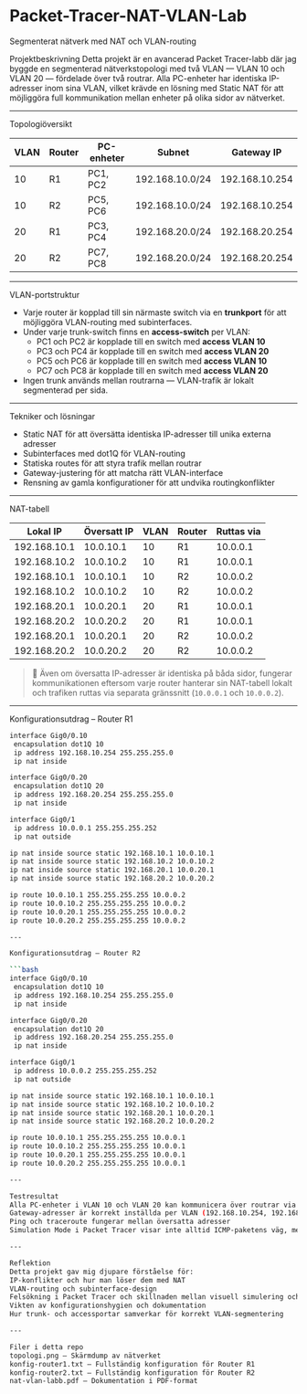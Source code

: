 # Packet-Tracer-NAT-VLAN-Lab

Segmenterat nätverk med NAT och VLAN-routing

Projektbeskrivning
Detta projekt är en avancerad Packet Tracer-labb där jag byggde en segmenterad nätverkstopologi med två VLAN — VLAN 10 och VLAN 20 — fördelade över två routrar. Alla PC-enheter har identiska IP-adresser inom sina VLAN, vilket krävde en lösning med Static NAT för att möjliggöra full kommunikation mellan enheter på olika sidor av nätverket.

---

Topologiöversikt

| VLAN | Router | PC-enheter        | Subnet             | Gateway IP         |
|------|--------|-------------------|--------------------|--------------------|
| 10   | R1     | PC1, PC2          | 192.168.10.0/24    | 192.168.10.254     |
| 10   | R2     | PC5, PC6          | 192.168.10.0/24    | 192.168.10.254     |
| 20   | R1     | PC3, PC4          | 192.168.20.0/24    | 192.168.20.254     |
| 20   | R2     | PC7, PC8          | 192.168.20.0/24    | 192.168.20.254     |

---

VLAN-portstruktur

- Varje router är kopplad till sin närmaste switch via en **trunkport** för att möjliggöra VLAN-routing med subinterfaces.
- Under varje trunk-switch finns en **access-switch** per VLAN:
  - PC1 och PC2 är kopplade till en switch med **access VLAN 10**
  - PC3 och PC4 är kopplade till en switch med **access VLAN 20**
  - PC5 och PC6 är kopplade till en switch med **access VLAN 10**
  - PC7 och PC8 är kopplade till en switch med **access VLAN 20**
- Ingen trunk används mellan routrarna — VLAN-trafik är lokalt segmenterad per sida.

---

Tekniker och lösningar

- Static NAT för att översätta identiska IP-adresser till unika externa adresser
- Subinterfaces med dot1Q för VLAN-routing
- Statiska routes för att styra trafik mellan routrar
- Gateway-justering för att matcha rätt VLAN-interface
- Rensning av gamla konfigurationer för att undvika routingkonflikter

---

NAT-tabell

| Lokal IP        | Översatt IP     | VLAN | Router | Ruttas via |
|-----------------|----------------|------|--------|------------|
| 192.168.10.1    | 10.0.10.1       | 10   | R1     | 10.0.0.1   |
| 192.168.10.2    | 10.0.10.2       | 10   | R1     | 10.0.0.1   |
| 192.168.10.1    | 10.0.10.1       | 10   | R2     | 10.0.0.2   |
| 192.168.10.2    | 10.0.10.2       | 10   | R2     | 10.0.0.2   |
| 192.168.20.1    | 10.0.20.1       | 20   | R1     | 10.0.0.1   |
| 192.168.20.2    | 10.0.20.2       | 20   | R1     | 10.0.0.1   |
| 192.168.20.1    | 10.0.20.1       | 20   | R2     | 10.0.0.2   |
| 192.168.20.2    | 10.0.20.2       | 20   | R2     | 10.0.0.2   |

> 🔹 Även om översatta IP-adresser är identiska på båda sidor, fungerar kommunikationen eftersom varje router hanterar sin NAT-tabell lokalt och trafiken ruttas via separata gränssnitt (`10.0.0.1` och `10.0.0.2`).

---

Konfigurationsutdrag – Router R1

```bash
interface Gig0/0.10
 encapsulation dot1Q 10
 ip address 192.168.10.254 255.255.255.0
 ip nat inside

interface Gig0/0.20
 encapsulation dot1Q 20
 ip address 192.168.20.254 255.255.255.0
 ip nat inside

interface Gig0/1
 ip address 10.0.0.1 255.255.255.252
 ip nat outside

ip nat inside source static 192.168.10.1 10.0.10.1
ip nat inside source static 192.168.10.2 10.0.10.2
ip nat inside source static 192.168.20.1 10.0.20.1
ip nat inside source static 192.168.20.2 10.0.20.2

ip route 10.0.10.1 255.255.255.255 10.0.0.2
ip route 10.0.10.2 255.255.255.255 10.0.0.2
ip route 10.0.20.1 255.255.255.255 10.0.0.2
ip route 10.0.20.2 255.255.255.255 10.0.0.2

---

Konfigurationsutdrag – Router R2

```bash
interface Gig0/0.10
 encapsulation dot1Q 10
 ip address 192.168.10.254 255.255.255.0
 ip nat inside

interface Gig0/0.20
 encapsulation dot1Q 20
 ip address 192.168.20.254 255.255.255.0
 ip nat inside

interface Gig0/1
 ip address 10.0.0.2 255.255.255.252
 ip nat outside

ip nat inside source static 192.168.10.1 10.0.10.1
ip nat inside source static 192.168.10.2 10.0.10.2
ip nat inside source static 192.168.20.1 10.0.20.1
ip nat inside source static 192.168.20.2 10.0.20.2

ip route 10.0.10.1 255.255.255.255 10.0.0.1
ip route 10.0.10.2 255.255.255.255 10.0.0.1
ip route 10.0.20.1 255.255.255.255 10.0.0.1
ip route 10.0.20.2 255.255.255.255 10.0.0.1

---

Testresultat
Alla PC-enheter i VLAN 10 och VLAN 20 kan kommunicera över routrar via statisk NAT
Gateway-adresser är korrekt inställda per VLAN (192.168.10.254, 192.168.20.254)
Ping och traceroute fungerar mellan översatta adresser
Simulation Mode i Packet Tracer visar inte alltid ICMP-paketens väg, men manuell ping bekräftar funktion

---

Reflektion
Detta projekt gav mig djupare förståelse för:
IP-konflikter och hur man löser dem med NAT
VLAN-routing och subinterface-design
Felsökning i Packet Tracer och skillnaden mellan visuell simulering och faktisk funktion
Vikten av konfigurationshygien och dokumentation
Hur trunk- och accessportar samverkar för korrekt VLAN-segmentering

---

Filer i detta repo
topologi.png – Skärmdump av nätverket
konfig-router1.txt – Fullständig konfiguration för Router R1
konfig-router2.txt – Fullständig konfiguration för Router R2
nat-vlan-labb.pdf – Dokumentation i PDF-format
